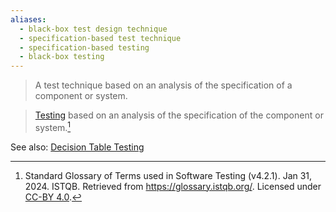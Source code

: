 ```yaml
---
aliases:
  - black-box test design technique
  - specification-based test technique
  - specification-based testing
  - black-box testing
---
```

> A test technique based on an analysis of the specification of a component or system.

> [Testing](Testing.md) based on an analysis of the specification of the component or system.[^1]

See also: [Decision Table Testing](Decision%20Table%20Testing.md)

[^1]: Standard Glossary of Terms used in Software Testing (v4.2.1). Jan 31, 2024. ISTQB. Retrieved from https://glossary.istqb.org/. Licensed under [CC-BY 4.0](https://creativecommons.org/licenses/by/4.0/).